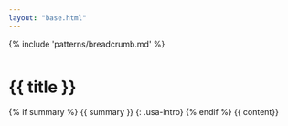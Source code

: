 ```yaml
---
layout: "base.html"
---
```

<style>
.grid-container {
  margin-top: 50px;
}
</style>

{% include 'patterns/breadcrumb.md' %}
<div class="grid-container usa-prose">

# {{ title }}
{% if summary %} {{ summary }} {: .usa-intro} {% endif %}
{{ content}}

</div>